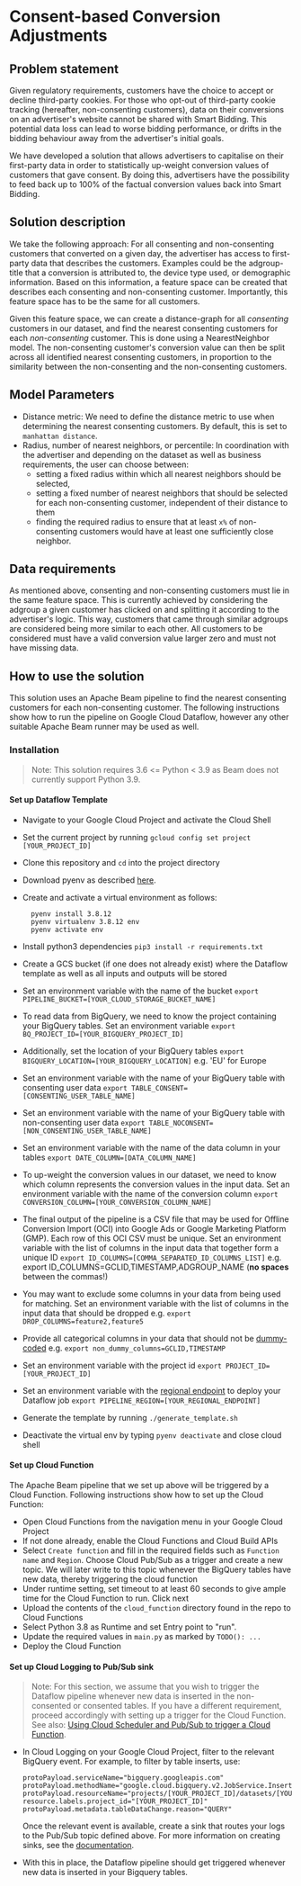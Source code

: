 # Consent-based Conversion Adjustments

## Problem statement

Given regulatory requirements, customers have the choice to accept or decline
third-party cookies. For those who opt-out of third-party cookie tracking
(hereafter, non-consenting customers), data on their conversions on an
advertiser's website cannot be shared with Smart Bidding. This potential data
loss can lead to worse bidding performance, or drifts in the bidding behaviour
away from the advertiser's initial goals.

We have developed a solution that allows advertisers to capitalise on their
first-party data in order to statistically up-weight conversion values of
customers that gave consent. By doing this, advertisers have the possibility to
feed back up to 100% of the factual conversion values back into Smart Bidding.

## Solution description

We take the following approach: For all consenting and non-consenting customers
that converted on a given day, the advertiser has access to first-party data
that describes the customers. Examples could be the adgroup-title that a
conversion is attributed to, the device type used, or demographic information.
Based on this information, a feature space can be created that describes each
consenting and non-consenting customer. Importantly, this feature space has to
be the same for all customers.

Given this feature space, we can create a distance-graph for all *consenting*
customers in our dataset, and find the nearest consenting customers for each
*non-consenting* customer. This is done using a NearestNeighbor model. The
non-consenting customer's conversion value can then be split across all
identified nearest consenting customers, in proportion to the similarity between
the non-consenting and the non-consenting customers.

## Model Parameters

*   Distance metric: We need to define the distance metric to use when
    determining the nearest consenting customers. By default, this is set to
    `manhattan distance`.
*   Radius, number of nearest neighbors, or percentile: In coordination with the
    advertiser and depending on the dataset as well as business requirements,
    the user can choose between:
    *   setting a fixed radius within which all nearest neighbors should be
        selected,
    *   setting a fixed number of nearest neighbors that should be selected for
        each non-consenting customer, independent of their distance to them
    *   finding the required radius to ensure that at least `x%` of
        non-consenting customers would have at least one sufficiently close
        neighbor.

## Data requirements

As mentioned above, consenting and non-consenting customers must lie in the same
feature space. This is currently achieved by considering the adgroup a given
customer has clicked on and splitting it according to the advertiser's logic.
This way, customers that came through similar adgroups are considered being more
similar to each other. All customers to be considered must have a valid
conversion value larger zero and must not have missing data.

## How to use the solution

This solution uses an Apache Beam pipeline to find the nearest consenting
customers for each non-consenting customer. The following instructions show how
to run the pipeline on Google Cloud Dataflow, however any other suitable Apache
Beam runner may be used as well.

### Installation

> Note: This solution requires 3.6 <= Python < 3.9 as Beam does not currently
> support Python 3.9.

#### Set up Dataflow Template

*   Navigate to your Google Cloud Project and activate the Cloud Shell
*   Set the current project by running `gcloud config set project
    [YOUR_PROJECT_ID]`
*   Clone this repository and `cd` into the project directory
*   Download pyenv as described
    [here](https://cwiki.apache.org/confluence/display/BEAM/Python+Tips#PythonTips-VirtualEnvironmentswithpyenv).
*   Create and activate a virtual environment as follows:

    ```
      pyenv install 3.8.12
      pyenv virtualenv 3.8.12 env
      pyenv activate env
    ```

*   Install python3 dependencies `pip3 install -r requirements.txt`

*   Create a GCS bucket (if one does not already exist) where the Dataflow
    template as well as all inputs and outputs will be stored

*   Set an environment variable with the name of the bucket `export
    PIPELINE_BUCKET=[YOUR_CLOUD_STORAGE_BUCKET_NAME]`

*   To read data from BigQuery, we need to know the project containing your
    BigQuery tables. Set an environment variable `export
    BQ_PROJECT_ID=[YOUR_BIGQUERY_PROJECT_ID]`

*   Additionally, set the location of your BigQuery tables `export
    BIGQUERY_LOCATION=[YOUR_BIGQUERY_LOCATION]` e.g. 'EU' for Europe

*   Set an environment variable with the name of your BigQuery table with
    consenting user data `export TABLE_CONSENT=[CONSENTING_USER_TABLE_NAME]`

*   Set an environment variable with the name of your BigQuery table with
    non-consenting user data `export
    TABLE_NOCONSENT=[NON_CONSENTING_USER_TABLE_NAME]`

*   Set an environment variable with the name of the data column in your tables
    `export DATE_COLUMN=[DATA_COLUMN_NAME]`

*   To up-weight the conversion values in our dataset, we need to know which
    column represents the conversion values in the input data. Set an
    environment variable with the name of the conversion column `export
    CONVERSION_COLUMN=[YOUR_CONVERSION_COLUMN_NAME]`

*   The final output of the pipeline is a CSV file that may be used for Offline
    Conversion Import (OCI) into Google Ads or Google Marketing Platform (GMP).
    Each row of this OCI CSV must be unique. Set an environment variable with
    the list of columns in the input data that together form a unique ID `export
    ID_COLUMNS=[COMMA_SEPARATED_ID_COLUMNS_LIST]` e.g. export
    ID_COLUMNS=GCLID,TIMESTAMP,ADGROUP_NAME (**no spaces** between the commas!)

*   You may want to exclude some columns in your data from being used for
    matching. Set an environment variable with the list of columns in the input
    data that should be dropped e.g. `export DROP_COLUMNS=feature2,feature5`

*   Provide all categorical columns in your data that should not be
    [dummy-coded](https://pandas.pydata.org/docs/reference/api/pandas.get_dummies.html)
    e.g. `export non_dummy_columns=GCLID,TIMESTAMP`

*   Set an environment variable with the project id `export
    PROJECT_ID=[YOUR_PROJECT_ID]`

*   Set an environment variable with the
    [regional endpoint](https://cloud.google.com/dataflow/docs/concepts/regional-endpoints)
    to deploy your Dataflow job `export
    PIPELINE_REGION=[YOUR_REGIONAL_ENDPOINT]`

*   Generate the template by running `./generate_template.sh`

*   Deactivate the virtual env by typing `pyenv deactivate` and close cloud
    shell

#### Set up Cloud Function

The Apache Beam pipeline that we set up above will be triggered by a Cloud
Function. Following instructions show how to set up the Cloud Function:

*   Open Cloud Functions from the navigation menu in your Google Cloud Project
*   If not done already, enable the Cloud Functions and Cloud Build APIs
*   Select `Create function` and fill in the required fields such as `Function
    name` and `Region`. Choose Cloud Pub/Sub as a trigger and create a new
    topic. We will later write to this topic whenever the BigQuery tables have
    new data, thereby triggering the cloud function
*   Under runtime setting, set timeout to at least 60 seconds to give ample time
    for the Cloud Function to run. Click next
*   Upload the contents of the `cloud_function` directory found in the repo to
    Cloud Functions
*   Select Python 3.8 as Runtime and set Entry point to "run".
*   Update the required values in `main.py` as marked by `TODO(): ...`
*   Deploy the Cloud Function

#### Set up Cloud Logging to Pub/Sub sink

> Note: For this section, we assume that you wish to trigger the Dataflow
> pipeline whenever new data is inserted in the non-consented or consented
> tables. If you have a different requirement, proceed accordingly with setting
> up a trigger for the Cloud Function. See also:
> [Using Cloud Scheduler and Pub/Sub to trigger a Cloud Function](https://cloud.google.com/scheduler/docs/tut-pub-sub).

*   In Cloud Logging on your Google Cloud Project, filter to the relevant
    BigQuery event. For example, to filter by table inserts, use:

    ```
    protoPayload.serviceName="bigquery.googleapis.com"
    protoPayload.methodName="google.cloud.bigquery.v2.JobService.InsertJob"
    protoPayload.resourceName="projects/[YOUR_PROJECT_ID]/datasets/[YOUR_DATASET]/tables/[YOUR_TABLE_NAME]"
    resource.labels.project_id="[YOUR_PROJECT_ID]"
    protoPayload.metadata.tableDataChange.reason="QUERY"
    ```

    Once the relevant event is available, create a sink that routes your logs to
    the Pub/Sub topic defined above. For more information on creating sinks, see
    the
    [documentation](https://cloud.google.com/logging/docs/export/configure_export_v2).

*   With this in place, the Dataflow pipeline should get triggered whenever new
    data is inserted in your Bigquery tables.
